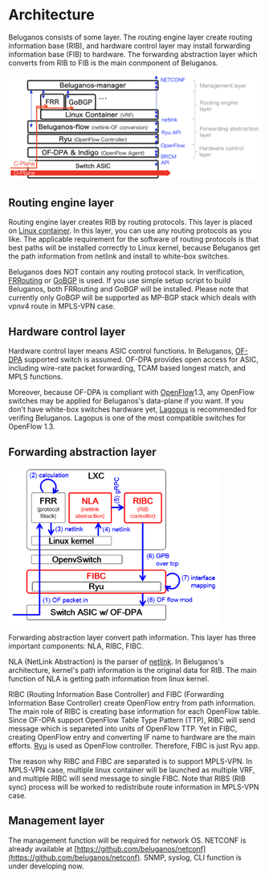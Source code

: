 # Architecture

Beluganos consists of some layer. The routing engine layer create routing information base (RIB), and hardware control layer may install forwarding information base (FIB) to hardware. The forwarding abstraction layer which converts from RIB to FIB is the main conmponent of Beluganos.

<img src="img/high-level.png" alt="High-level architecture" width="600px">


## Routing engine layer

Routing engine layer creates RIB by routing protocols. This layer is placed on [Linux container](https://linuxcontainers.org/). In this layer, you can use any routing protocols as you like. The applicable requirement for the software of routing protocols is that best paths will be installed correctly to Linux kernel, because Beluganos get the path information from netlink and install to white-box switches.

Beluganos does NOT contain any routing protocol stack. In verification, [FRRouting](https://frrouting.org/) or [GoBGP](https://osrg.github.io/gobgp/) is used. If you use simple setup script to build Beluganos, both FRRouting and GoBGP will be installed. Please note that currently only GoBGP will be supported as MP-BGP stack which deals with vpnv4 route in MPLS-VPN case.

## Hardware control layer

Hardware control layer means ASIC control functions. In Beluganos, [OF-DPA](https://www.broadcom.com/products/ethernet-connectivity/software/of-dpa) supported switch is assumed. OF-DPA provides open access for ASIC, including wire-rate packet forwarding, TCAM based longest match, and MPLS functions.

Moreover, because OF-DPA is compliant with [OpenFlow](https://www.opennetworking.org/sdn-resources/openflow)1.3, any OpenFlow switches may be applied for Beluganos's data-plane if you want. If you don't have white-box switches hardware yet, [Lagopus](http://www.lagopus.org/) is recommended for verifing Beluganos. Lagopus is one of the most compatible switches for OpenFlow 1.3.

## Forwarding abstraction layer

<img src="img/flow.png" alt="Flow modification architecture" width="420px">

Forwarding abstraction layer convert path information. This layer has three important components: NLA, RIBC, FIBC.

NLA (NetLink Abstraction) is the parser of [netlink](https://tools.ietf.org/html/rfc3549). In Beluganos's architecture, kernel's path information is the original data for RIB. The main function of NLA is getting path information from linux kernel.

RIBC (Routing Information Base Controller) and FIBC (Forwarding Information Base Controller) create OpenFlow entry from path information. The main role of RIBC is creating base information for each OpenFlow table. Since OF-DPA support OpenFlow Table Type Pattern (TTP), RIBC will send message which is separeted into units of OpenFlow TTP. Yet in FIBC, creating OpenFlow entry and converting IF name to hardware are the main efforts. [Ryu](https://osrg.github.io/ryu/) is used as OpenFlow controller. Therefore, FIBC is just Ryu app.

The reason why RIBC and FIBC are separated is to support MPLS-VPN. In MPLS-VPN case, multiple linux container will be launched as multiple VRF, and multiple RIBC will send message to single FIBC. Note that RIBS (RIB sync) process will be worked to redistribute route information in MPLS-VPN case.


## Management layer

The management function will be required for network OS. NETCONF is already available at [https://github.com/beluganos/netconf](https://github.com/beluganos/netconf). SNMP, syslog, CLI function is under developing now.